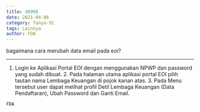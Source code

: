 ```yaml
---
title: 48998
date: 2021-04-06
category: Tanya-SC
tags: Lainnya
author: FDA
---
```


bagaimana cara merubah data email pada eoi?

---

1. Login ke Aplikasi Portal EOI dengan menggunakan NPWP dan password yang sudah dibuat. 2. Pada halaman utama aplikasi portal EOI pilih tautan nama Lembaga Keuangan di pojok kanan atas. 3. Pada Menu tersebut user dapat melihat profil Detil Lembaga Keuangan (Data Pendaftaran), Ubah Password dan Ganti Email.

`FDA`
